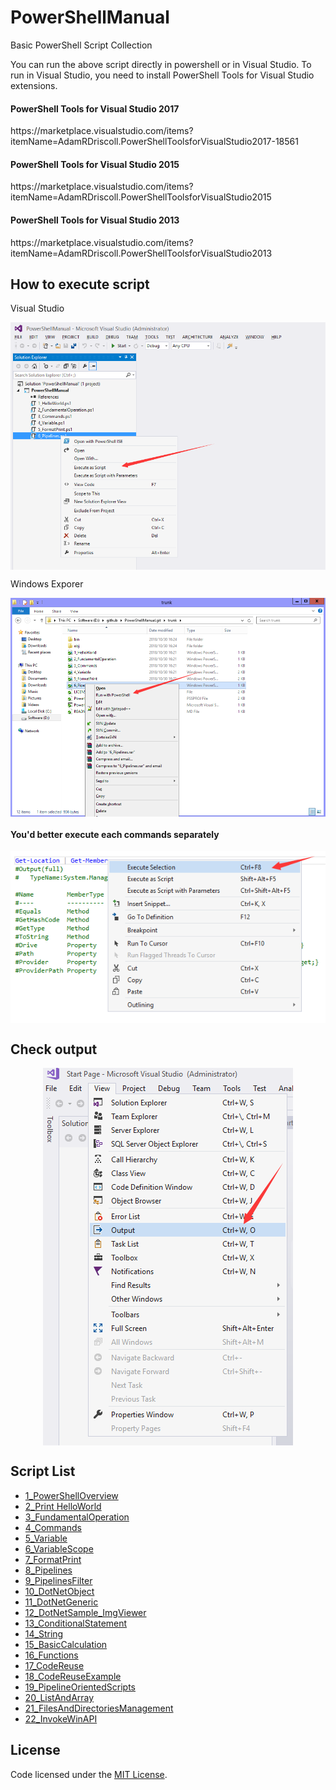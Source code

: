 # PowerShellManual
<p>Basic PowerShell Script Collection</p>

<p>You can run the above script directly in powershell or in Visual Studio. To run in Visual Studio, you need to install PowerShell Tools for Visual Studio extensions.</p>

<h4>PowerShell Tools for Visual Studio 2017</h4>
<p>https://marketplace.visualstudio.com/items?itemName=AdamRDriscoll.PowerShellToolsforVisualStudio2017-18561</p>
<h4>PowerShell Tools for Visual Studio 2015</h4>
<p>https://marketplace.visualstudio.com/items?itemName=AdamRDriscoll.PowerShellToolsforVisualStudio2015</p>
<h4>PowerShell Tools for Visual Studio 2013</h4>
<p>https://marketplace.visualstudio.com/items?itemName=AdamRDriscoll.PowerShellToolsforVisualStudio2013</p>

<h2>How to execute script</h2>
<p>Visual Studio</p>
<p align="center">
 <img align="center" alt="In Visual Studio" 
      src="https://github.com/zhaotianff/PowerShellManual/blob/master/doc/in%20visual%20studio.png" />
</p>
<p>Windows Exporer</p>
<p align="center">
 <img align="center" alt="In Windows Explorer"          src="https://github.com/zhaotianff/PowerShellManual/blob/master/doc/in%20window%20explorer.png" />
</p>
<h4>You'd better execute each commands separately</h4>
<p align="center">
 <img align="center" alt="Execute Selection"          src="https://github.com/zhaotianff/PowerShellManual/blob/master/doc/execute%20selection.png" />
</p>
<h2>Check output</h2>
<p align="center">
 <img align="center" alt="Show Output Window" 
      src="https://github.com/zhaotianff/PowerShellManual/blob/master/doc/show%20output%20window.png" />
</p>

<h2>Script List</h2>

  * [1_PowerShellOverview](001_PowerShellOverview.ps1)
  * [2_Print HelloWorld](002_HelloWorld.ps1)
  * [3_FundamentalOperation](003_FundamentalOperation.ps1)
  * [4_Commands](004_Commands.ps1)
  * [5_Variable](005_Variable.ps1)
  * [6_VariableScope](006_VariableScope.ps1)
  * [7_FormatPrint](007_FormatPrint.ps1)
  * [8_Pipelines](008_Pipelines.ps1)
  * [9_PipelinesFilter](009_PipelineFilter.ps1)
  * [10_DotNetObject](010_DotNetObject.ps1)
  * [11_DotNetGeneric](011_DotNetGeneric.ps1)
  * [12_DotNetSample_ImgViewer](012_DotNetSample_ImgViewer.ps1)
  * [13_ConditionalStatement](013_ConditionalStatement.ps1)
  * [14_String](014_String.ps1)
  * [15_BasicCalculation](015_BasicCalculation.ps1)
  * [16_Functions](016_Functions.ps1)
  * [17_CodeReuse](017_CodeReuse.ps1)
  * [18_CodeReuseExample](018_CodeReuseExample.ps1)
  * [19_PipelineOrientedScripts](019_PipelineOrientedScripts.ps1)
  * [20_ListAndArray](020_ListAndArray.ps1)
  * [21_FilesAndDirectoriesManagement](021_FilesAndDirectoriesManagement.ps1)
  * [22_InvokeWinAPI](022_InvokeWinAPI.ps1)
## License

Code licensed under the [MIT License](LICENSE).




